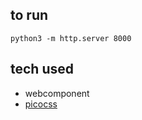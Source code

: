 ## to run
```shell
python3 -m http.server 8000
```

## tech used
- webcomponent
- [picocss](https://picocss.com/)
